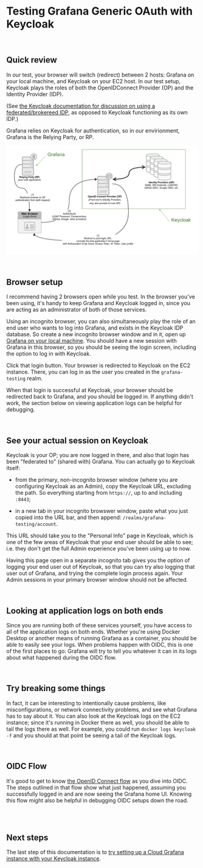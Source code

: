 # Testing Grafana Generic OAuth with Keycloak

<br>

## Quick review

In our test, your browser will switch (redirect) between 2 hosts: Grafana on your local machine, and Keycloak on your EC2 host. In our test setup, Keycloak plays the roles of both the OpenIDConnect Provider (OP) and the Identity Provider (IDP).

(See [the Keycloak documentation for discussion on using a federated/brokereed IDP](https://www.keycloak.org/docs/latest/server_admin/index.html#_identity_broker), as opposed to Keycloak functioning as its own IDP.)

Grafana relies on Keycloak for authentication, so in our envirionment, Grafana is the Relying Party, or RP.

![image not found](../documentation/images/OIDC_diagram_marked_up.png "OIDC Diagram")



<br>

## Browser setup

I recommend having 2 browsers open while you test. In the browser you've been using, it's handy to keep Grafana and Keycloak logged in, since you are acting as an administrator of both of those services.

Using an incognito browser, you can also simultaneously play the role of an end user who wants to log into Grafana, and exists in the Keycloak IDP database. So create a new incognito browser window and in it, open up [Grafana on your local machine](http://localhost:3000). You should have a new session with Grafana in this browser, so you should be seeing the login screen, including the option to log in with Keycloak.

Click that login button. Your browser is redirected to Keycloak on the EC2 instance. There, you can log in as the user you created in the ```grafana-testing``` realm.

When that login is successful at Keycloak, your browser should be redirected back to Grafana, and you should be logged in. If anything didn't work, the section below on viewing application logs can be helpful for debugging.

<br>

## See your actual session on Keycloak
Keycloak is your OP; you are now logged in there, and also that login has been "federated to" (shared with) Grafana. You can actually go to Keycloak itself:

- from the primary, non-incognito browser window (where you are configuring Keycloak as an Admin), copy the Keycloak URL, excluding the path. So everything starting from ```https://```, up to and including ```:8443```;

- in a new tab in your incognito browswer window, paste what you just copied into the URL bar, and then append: 
```/realms/grafana-testing/account```.

This URL should take you to the "Personal Info" page in Keycloak, which is one of the few areas of Keycloak that your end user should be able to see; i.e. they don't get the full Admin experience you've been using up to now.

Having this page open in a separate incognito tab gives you the option of logging your end user out of Keycloak, so that you can try also logging that user out of Grafana, and trying the complete login process again. Your Admin sessions in your primary browser window should not be affected.

<br>

## Looking at application logs on both ends

Since you are running both of these services yourself, you have access to all of the application logs on both ends. Whether you're using Docker Desktop or another means of running Grafana as a container, you should be able to easily see your logs. When problems happen with OIDC, this is one of the first places to go: Grafana will try to tell you whatever it can in its logs about what happened during the OIDC flow.

<br>

## Try breaking some things

In fact, it can be interesting to intentionally cause problems, like misconfigurations, or network connectivity problems, and see what Grafana has to say about it. You can also look at the Keycloak logs on the EC2 instance; since it's running in Docker there as well, you should be able to tail the logs there as well. For example, you could run ```docker logs keycloak -f``` and you should at that point be seeing a tail of the Keycloak logs.

<br>

## OIDC Flow

It's good to get to know [the OpenID Connect flow](https://infosec.mozilla.org/guidelines/iam/openid_connect.html#detailed-oidc-authentication-flow) as you dive into OIDC. The steps outlined in that flow show what just happened, assuming you successfully logged in and are now seeing the Grafana home UI. Knowing this flow might also be helpful in debugging OIDC setups down the road.


<br><br>

## Next steps

The last step of this documentation is to [try setting up a Cloud Grafana instance with your Keycloak instance](../documentation/switch-to-grafana-cloud.md).





